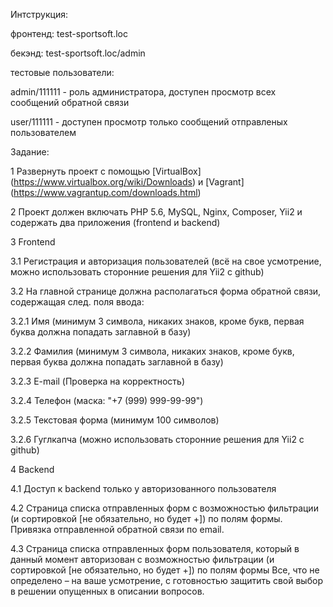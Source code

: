 Интструкция:

фронтенд: test-sportsoft.loc

бекэнд: test-sportsoft.loc/admin

тестовые пользователи: 

admin/111111 - роль администратора, доступен просмотр всех сообщений обратной связи

user/111111 - доступен просмотр только сообщений отправленых пользователем



Задание:

1 Развернуть проект с помощью [VirtualBox] (https://www.virtualbox.org/wiki/Downloads) и [Vagrant]
(https://www.vagrantup.com/downloads.html)

2 Проект должен включать PHP 5.6, MySQL, Nginx, Composer, Yii2 и содержать два приложения
(frontend и backend)

3 Frontend

3.1 Регистрация и авторизация пользователей (всё на свое усмотрение, можно использовать
сторонние решения для Yii2 с github)

3.2 На главной странице должна располагаться форма обратной связи, содержащая след. поля ввода:

3.2.1 Имя (минимум 3 символа, никаких знаков, кроме букв, первая буква должна попадать заглавной
в базу)

3.2.2 Фамилия (минимум 3 символа, никаких знаков, кроме букв, первая буква должна попадать
заглавной в базу)

3.2.3 E-mail (Проверка на корректность)

3.2.4 Телефон (маска: "+7 (999) 999-99-99")

3.2.5 Текстовая форма (минимум 100 символов)

3.2.6 Гуглкапча (можно использовать сторонние решения для Yii2 с github)

4 Backend

4.1 Доступ к backend только у авторизованного пользователя

4.2 Страница списка отправленных форм с возможностью фильтрации (и сортировкой [не
обязательно, но будет +]) по полям формы. Привязка отправленной обратной связи по email.

4.3 Страница списка отправленных форм пользователя, который в данный момент авторизован с
возможностью фильтрации (и сортировкой [не обязательно, но будет +]) по полям формы
Все, что не определено – на ваше усмотрение, с готовностью защитить свой выбор в решении
опущенных в описании вопросов.


